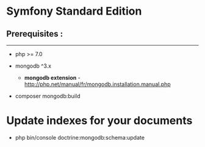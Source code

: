 Symfony Standard Edition
========================

## Prerequisites :
--------------
- php >= 7.0
- mongodb ^3.x

  * **mongodb extension** - http://php.net/manual/fr/mongodb.installation.manual.php

* composer mongodb:build

# Update indexes for your documents
* php bin/console doctrine:mongodb:schema:update
